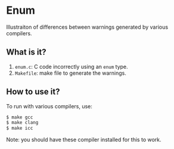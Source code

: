 # Enum
Illustraiton of differences between warnings generated by various
compilers.

## What is it?
1. `enum.c`: C code incorrectly using an `enum` type.
1. `Makefile`: make file to generate the warnings.

## How to use it?
To run with various compilers, use:
```bash
$ make gcc
$ make clang
$ make icc
```

Note: you should have these compiler installed for this to work.
